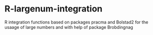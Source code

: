 # R-largenum-integration
R integration functions based on packages pracma and Bolstad2 for the usaage of large numbers and with help of package Brobdingnag
